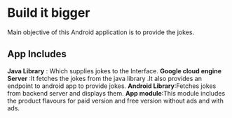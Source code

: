 # Build it bigger

Main objective of this Android application is to provide the jokes.

## App Includes
**Java Library**  : Which supplies jokes to the Interface.
**Google cloud engine Server** :It fetches the jokes from the java library .It also provides an endpoint to android app to provide jokes.
**Android Library**:Fetches jokes from backend server and displays them.
**App module**:This module includes the product flavours for paid version and free version without ads and with ads.


